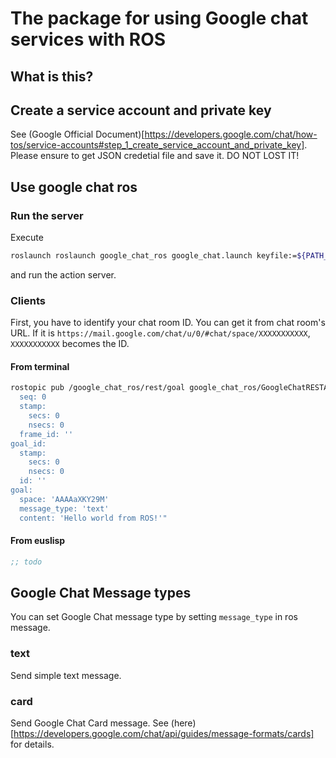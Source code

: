 # The package for using Google chat services with ROS

## What is this?

## Create a service account and private key
See (Google Official Document)[https://developers.google.com/chat/how-tos/service-accounts#step_1_create_service_account_and_private_key]. Please ensure to get JSON credetial file and save it. DO NOT LOST IT!

## Use google chat ros
### Run the server
Execute
```bash
roslaunch roslaunch google_chat_ros google_chat.launch keyfile:=${PATH_TO_keyfile.json}
```
and run the action server.

### Clients
First, you have to identify your chat room ID. You can get it from chat room's URL. If it is `https://mail.google.com/chat/u/0/#chat/space/XXXXXXXXXXX`, `XXXXXXXXXXX` becomes the ID.
#### From terminal
```bash
rostopic pub /google_chat_ros/rest/goal google_chat_ros/GoogleChatRESTActionGoal "header:
  seq: 0
  stamp:
    secs: 0
    nsecs: 0
  frame_id: ''
goal_id:
  stamp:
    secs: 0
    nsecs: 0
  id: ''
goal:
  space: 'AAAAaXKY29M'
  message_type: 'text'
  content: 'Hello world from ROS!'"
```
#### From euslisp
```lisp
;; todo
```

## Google Chat Message types
You can set Google Chat message type by setting `message_type` in ros message.
### text
Send simple text message.
### card
Send Google Chat Card message.
See (here)[https://developers.google.com/chat/api/guides/message-formats/cards] for details.


